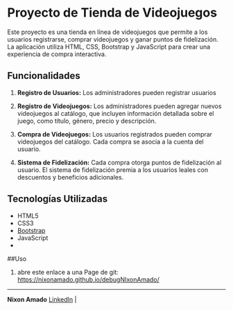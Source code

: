 # Proyecto de Tienda de Videojuegos

Este proyecto es una tienda en línea de videojuegos que permite a los usuarios registrarse, comprar videojuegos y ganar puntos de fidelización. La aplicación utiliza HTML, CSS, Bootstrap y JavaScript para crear una experiencia de compra interactiva.

## Funcionalidades

1. **Registro de Usuarios:** Los administradores pueden registrar usuarios
2. **Registro de Videojuegos:** Los administradores pueden agregar nuevos videojuegos al catálogo, que incluyen información detallada sobre el juego, como título, género, precio y descripción.

4. **Compra de Videojuegos:** Los usuarios registrados pueden comprar videojuegos del catálogo. Cada compra se asocia a la cuenta del usuario.

5. **Sistema de Fidelización:** Cada compra otorga puntos de fidelización al usuario. El sistema de fidelización premia a los usuarios leales con descuentos y beneficios adicionales.

## Tecnologías Utilizadas

- HTML5
- CSS3
- [Bootstrap](https://getbootstrap.com/)
- JavaScript
- 
##Uso
1. abre este enlace a una Page de git: https://nixonamado.github.io/debugNIxonAmado/
---

**Nixon Amado**
[LinkedIn]([https://www.linkedin.com/in/tunombre](https://www.linkedin.com/in/nixonamadodev/)https://www.linkedin.com/in/nixonamadodev/) |
